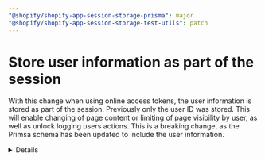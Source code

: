 ```yaml
---
"@shopify/shopify-app-session-storage-prisma": major
"@shopify/shopify-app-session-storage-test-utils": patch
---
```


# Store user information as part of the session

With this change when using online access tokens, the user information is stored as part of the session. Previously only the user ID was stored. This will enable changing of page content or limiting of page visibility by user, as well as unlock logging users actions. This is a breaking change, as the Primsa schema has been updated to include the user information.


<details>
The new session will include the following data:

```ts
 {
    id: 'online_session_id',
    shop: 'online-session-shop',
    state: 'online-session-state',
    isOnline: true,
    scope: 'online-session-scope',
    accessToken: 'online-session-token',
    expires: 2022-01-01T05:00:00.000Z,
    onlineAccessInfo: {
      associated_user: {
        id: 1,
        first_name: 'online-session-first-name'
        last_name: 'online-session-last-name',
        email: 'online-session-email',
        locale: 'online-session-locale',
        email_verified: false,
        account_owner: true,
        collaborator: false,
      },
    }
  }
```

You will be able to access the user information on the Session object:

```ts
  const { admin, session } = await authenticate.admin(request);

  console.log("user id", session.onlineAccessInfo.associated_user.id);
  console.log("user email", session.onlineAccessInfo.associated_user.email);
  console.log("account owner", session.onlineAccessInfo.associated_user.account_owner);
```

</details>


